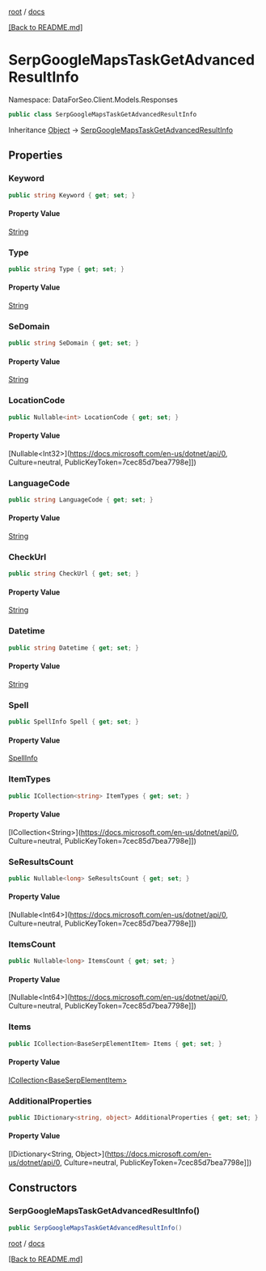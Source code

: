 [root](./../ "root") / [docs](./ "docs")

[[Back to README.md]](./../README.md "[Back to README.md]")

# SerpGoogleMapsTaskGetAdvancedResultInfo

Namespace: DataForSeo.Client.Models.Responses

```csharp
public class SerpGoogleMapsTaskGetAdvancedResultInfo
```

Inheritance [Object](https://docs.microsoft.com/en-us/dotnet/api/Object) → [SerpGoogleMapsTaskGetAdvancedResultInfo](./SerpGoogleMapsTaskGetAdvancedResultInfo.md)

## Properties

### **Keyword**

```csharp
public string Keyword { get; set; }
```

#### Property Value

[String](https://docs.microsoft.com/en-us/dotnet/api/String)<br>

### **Type**

```csharp
public string Type { get; set; }
```

#### Property Value

[String](https://docs.microsoft.com/en-us/dotnet/api/String)<br>

### **SeDomain**

```csharp
public string SeDomain { get; set; }
```

#### Property Value

[String](https://docs.microsoft.com/en-us/dotnet/api/String)<br>

### **LocationCode**

```csharp
public Nullable<int> LocationCode { get; set; }
```

#### Property Value

[Nullable&lt;Int32&gt;](https://docs.microsoft.com/en-us/dotnet/api/0, Culture=neutral, PublicKeyToken=7cec85d7bea7798e]])<br>

### **LanguageCode**

```csharp
public string LanguageCode { get; set; }
```

#### Property Value

[String](https://docs.microsoft.com/en-us/dotnet/api/String)<br>

### **CheckUrl**

```csharp
public string CheckUrl { get; set; }
```

#### Property Value

[String](https://docs.microsoft.com/en-us/dotnet/api/String)<br>

### **Datetime**

```csharp
public string Datetime { get; set; }
```

#### Property Value

[String](https://docs.microsoft.com/en-us/dotnet/api/String)<br>

### **Spell**

```csharp
public SpellInfo Spell { get; set; }
```

#### Property Value

[SpellInfo](./SpellInfo.md)<br>

### **ItemTypes**

```csharp
public ICollection<string> ItemTypes { get; set; }
```

#### Property Value

[ICollection&lt;String&gt;](https://docs.microsoft.com/en-us/dotnet/api/0, Culture=neutral, PublicKeyToken=7cec85d7bea7798e]])<br>

### **SeResultsCount**

```csharp
public Nullable<long> SeResultsCount { get; set; }
```

#### Property Value

[Nullable&lt;Int64&gt;](https://docs.microsoft.com/en-us/dotnet/api/0, Culture=neutral, PublicKeyToken=7cec85d7bea7798e]])<br>

### **ItemsCount**

```csharp
public Nullable<long> ItemsCount { get; set; }
```

#### Property Value

[Nullable&lt;Int64&gt;](https://docs.microsoft.com/en-us/dotnet/api/0, Culture=neutral, PublicKeyToken=7cec85d7bea7798e]])<br>

### **Items**

```csharp
public ICollection<BaseSerpElementItem> Items { get; set; }
```

#### Property Value

[ICollection&lt;BaseSerpElementItem&gt;](./BaseSerpElementItem.md)<br>

### **AdditionalProperties**

```csharp
public IDictionary<string, object> AdditionalProperties { get; set; }
```

#### Property Value

[IDictionary&lt;String, Object&gt;](https://docs.microsoft.com/en-us/dotnet/api/0, Culture=neutral, PublicKeyToken=7cec85d7bea7798e]])<br>

## Constructors

### **SerpGoogleMapsTaskGetAdvancedResultInfo()**

```csharp
public SerpGoogleMapsTaskGetAdvancedResultInfo()
```

[root](./../ "root") / [docs](./ "docs")

[[Back to README.md]](./../README.md "[Back to README.md]")